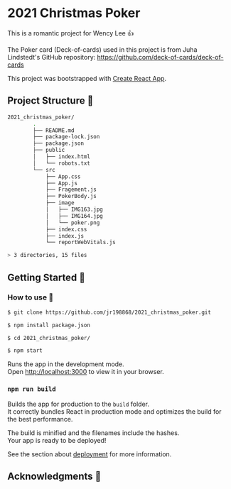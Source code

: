 # 2021 Christmas Poker

This is a romantic project for Wency Lee 👍

The Poker card (Deck-of-cards) used in this project is from 
Juha Lindstedt's GitHub repository: https://github.com/deck-of-cards/deck-of-cards

This project was bootstrapped with [Create React App](https://github.com/facebook/create-react-app).

## Project Structure 🚀

```sh
2021_christmas_poker/
        .
        ├── README.md
        ├── package-lock.json
        ├── package.json
        ├── public
        │   ├── index.html
        │   └── robots.txt
        └── src
            ├── App.css
            ├── App.js
            ├── Fragement.js
            ├── PokerBody.js
            ├── image
            │   ├── IMG163.jpg
            │   ├── IMG164.jpg
            │   └── poker.png
            ├── index.css
            ├── index.js
            └── reportWebVitals.js

> 3 directories, 15 files
```

## Getting Started 🚀
### How to use 🚀

```sh
$ git clone https://github.com/jr198868/2021_christmas_poker.git

$ npm install package.json

$ cd 2021_christmas_poker/

$ npm start
```

Runs the app in the development mode.\
Open [http://localhost:3000](http://localhost:3000) to view it in your browser.


### `npm run build`

Builds the app for production to the `build` folder.\
It correctly bundles React in production mode and optimizes the build for the best performance.

The build is minified and the filenames include the hashes.\
Your app is ready to be deployed!

See the section about [deployment](https://facebook.github.io/create-react-app/docs/deployment) for more information.

## Acknowledgments 🚀




